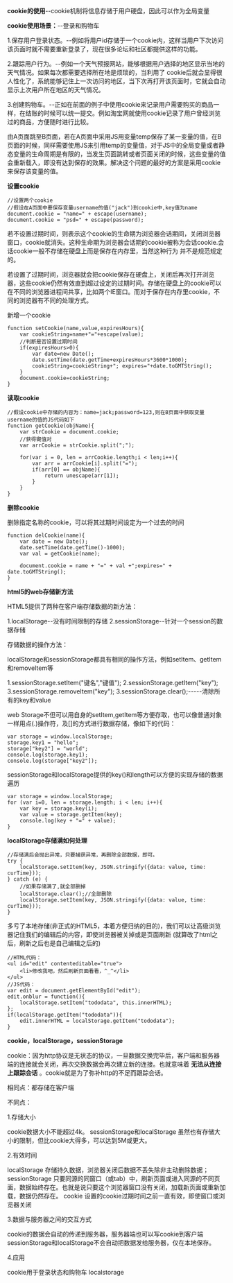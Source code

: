 **cookie的使用**--cookie机制将信息存储于用户硬盘，因此可以作为全局变量

**cookie使用场景：**--登录和购物车

1.保存用户登录状态。--例如将用户id存储于一个cookie内，这样当用户下次访问该页面时就不需要重新登录了，现在很多论坛和社区都提供这样的功能。

2.跟踪用户行为。--例如一个天气预报网站，能够根据用户选择的地区显示当地的天气情况。如果每次都需要选择所在地是烦琐的，当利用了 cookie后就会显得很人性化了，系统能够记住上一次访问的地区，当下次再打开该页面时，它就会自动显示上次用户所在地区的天气情况。

3.创建购物车。--正如在前面的例子中使用cookie来记录用户需要购买的商品一样，在结账的时候可以统一提交。例如淘宝网就使用cookie记录了用户曾经浏览过的商品，方便随时进行比较。

由A页面跳至B页面，若在A页面中采用JS用变量temp保存了某一变量的值，在B页面的时候，同样需要使用JS来引用temp的变量值，对于JS中的全局变量或者静态变量的生命周期是有限的，当发生页面跳转或者页面关闭的时候，这些变量的值会重新载入，即没有达到保存的效果。解决这个问题的最好的方案是采用cookie来保存该变量的值。

**设置cookie**

```
//设置两个cookie
//假设在A页面中要保存变量username的值("jack")到cookie中,key值为name
document.cookie = "name=" + escape(username);
document.cookie = "psd=" + escape(password);
```

若不设置过期时间，则表示这个cookie的生命期为浏览器会话期间，关闭浏览器窗口，cookie就消失。这种生命期为浏览器会话期的cookie被称为会话cookie.会话cookie一般不存储在硬盘上而是保存在内存里，当然这种行为 并不是规范规定的。

若设置了过期时间，浏览器就会把cookie保存在硬盘上，关闭后再次打开浏览器，这些cookie仍然有效直到超过设定的过期时间。存储在硬盘上的cookie可以在不同的浏览器进程间共享，比如两个IE窗口。而对于保存在内存里cookie，不同的浏览器有不同的处理方式。

新增一个cookie
```
function setCookie(name,value,expiresHours){
    var cookieString=name+"="+escape(value);
    //判断是否设置过期时间
    if(expiresHours>0){
        var date=new Date();
        date.setTime(date.getTime+expiresHours*3600*1000);
        cookieString=cookieString+"; expires="+date.toGMTString();
    }
    document.cookie=cookieString;
}
```

**读取cookie**

```
//假设cookie中存储的内容为：name=jack;password=123,则在B页面中获取变量username的值的JS代码如下
function getCookie(objName){
    var strCookie = document.cookie;
    //获得键值对
    var arrCookie = strCookie.split(";");

    for(var i = 0, len = arrCookie.length;i < len;i++){
        var arr = arrCookie[i].split("=");
        if(arr[0] == objName){
            return unescape(arr[1]);
        }
    }  
}
```

**删除cookie**

删除指定名称的cookie，可以将其过期时间设定为一个过去的时间
```
function delCookie(name){
    var date = new Date();
    date.setTime(date.getTime()-1000);
    var val = getCookie(name);

    document.cookie = name + "=" + val +";expires=" + date.toGMTString();
}
```

**html5的web存储新方法**

HTML5提供了两种在客户端存储数据的新方法：

1.localStorage--没有时间限制的存储
2.sessionStorage--针对一个session的数据存储

存储数据的操作方法：

localStorage和sessionStorage都具有相同的操作方法，例如setItem、getItem和removeItem等

1.sessionStorage.setItem("键名","键值");
2.sessionStorage.getItem("key");
3.sessionStorage.removeItem("key");
3.sessionStorage.clear();-----清除所有的key和value

web Storage不但可以用自身的setItem,getItem等方便存取，也可以像普通对象一样用点(.)操作符，及[]的方式进行数据存储，像如下的代码：

```
var storage = window.localStorage;
storage.key1 = "hello";
storage["key2"] = "world";
console.log(storage.key1);
console.log(storage["key2"]);
```

sessionStorage和localStorage提供的key()和length可以方便的实现存储的数据遍历

```
var storage = window.localStorage;
for (var i=0, len = storage.length; i < len; i++){
    var key = storage.key(i);
    var value = storage.getItem(key);
    console.log(key + "=" + value);
}
```

**localStorage存储满如何处理**

```
//存储满后会抛出异常，只要捕获异常，再删除全部数据，即可。
try {
    localStorage.setItem(key, JSON.stringify({data: value, time: curTime}));
} catch (e) {
    //如果存储满了,就全部删掉
    localStorage.clear();//全部删除
    localStorage.setItem(key, JSON.stringify({data: value, time: curTime}));
}
```

多亏了本地存储(非正式的HTML5，本着方便归纳的目的)，我们可以让高级浏览器记住我们的编辑后的内容，即使浏览器被关掉或是页面刷新
(就算改了html之后，刷新之后也是自己编辑之后的)

```
//HTML代码：
<ul id="edit" contenteditable="true">
    <li>修改我吧，然后刷新页面看看，^_^</li>
</ul>
//JS代码：
var edit = document.getElementById("edit");
edit.onblur = function(){
    localStorage.setItem("tododata", this.innerHTML);
};
if(localStorage.getItem("tododata")){
    edit.innerHTML = localStorage.getItem("tododata");
}
```

**cookie，localStorage，sessionStorage**

cookie：因为http协议是无状态的协议，一旦数据交换完毕后，客户端和服务器端的连接就会关闭，再次交换数据会再次建立新的连接。也就意味着 **无法从连接上跟踪会话** 。cookie就是为了弥补http的不足而跟踪会话。

相同点：都存储在客户端

不同点：

1.存储大小

cookie数据大小不能超过4k。
sessionStorage和localStorage 虽然也有存储大小的限制，但比cookie大得多，可以达到5M或更大。

2.有效时间

localStorage 存储持久数据，浏览器关闭后数据不丢失除非主动删除数据；
sessionStorage 只要同源的同窗口（或tab）中，刷新页面或进入同源的不同页面，数据始终存在。也就是说只要这个浏览器窗口没有关闭，加载新页面或重新加载，数据仍然存在。
cookie 设置的cookie过期时间之前一直有效，即使窗口或浏览器关闭

3.数据与服务器之间的交互方式

cookie的数据会自动的传递到服务器，服务器端也可以写cookie到客户端
sessionStorage和localStorage不会自动把数据发给服务器，仅在本地保存。

4.应用

cookie用于登录状态和购物车
localstorage
